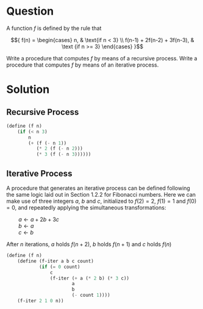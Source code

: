 Question
========
A function $f$ is defined by the rule that

$${
    f(n) = 
    \begin{cases}
    n, & \text{if n < 3} \\
    f(n-1) + 2f(n-2) + 3f(n-3), & \text {if n >= 3}
    \end{cases}
}$$ 

Write a procedure that computes $f$ by means of a recursive process. Write a
procedure that computes $f$ by means of an iterative process.

Solution
========

Recursive Process
-----------------
```scheme
(define (f n)
    (if (< n 3)
        n
        (+ (f (- n 1))
           (* 2 (f (- n 2)))
           (* 3 (f (- n 3))))))
```

Iterative Process
-----------------
A procedure that generates an iterative process can be defined following the
same logic laid out in Section 1.2.2 for Fibonacci numbers. Here we can make
use of three integers $a$, $b$ and $c$, initialized to $f(2) = 2$,
$f(1) = 1$ and $f(0) = 0$, and repeatedly applying the simultaneous
transformations:

$\qquad a \leftarrow a + 2b + 3c$ \
$\qquad b \leftarrow a$ \
$\qquad c \leftarrow b$

After $n$ iterations, $a$ holds $f(n+2)$, $b$ holds $f(n+1)$ and
$c$ holds $f(n)$


```scheme
(define (f n)
    (define (f-iter a b c count)
            (if (= 0 count)
                c
                (f-iter (+ a (* 2 b) (* 3 c))
                        a
                        b
                        (- count 1))))
    (f-iter 2 1 0 n))
```



